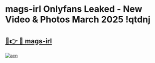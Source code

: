 # mags-irl Onlyfans Leaked - New Video & Photos March 2025 !qtdnj

# <h2><a href="https://z8ubiy.iuczelnia.edu.pl?title=mags-irl&ref=qtdnj">🔗👉 🔴 mags-irl</a></h2>

[![acn](https://github.com/user-attachments/assets/0f9c940e-d8b0-45ae-aac7-cd30a18b3e1c)](https://z8ubiy.iuczelnia.edu.pl?title=mags-irl&ref=qtdnj)

